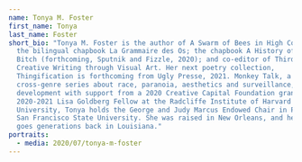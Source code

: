 ```yaml
---
name: Tonya M. Foster
first_name: Tonya
last_name: Foster
short_bio: "Tonya M. Foster is the author of A Swarm of Bees in High Court, and
  the bilingual chapbook La Grammaire des Os; the chapbook A History of the
  Bitch (forthcoming, Sputnik and Fizzle, 2020); and co-editor of Third Mind:
  Creative Writing through Visual Art. Her next poetry collection,
  Thingification is forthcoming from Ugly Presse, 2021. Monkey Talk, a
  cross-genre series about race, paranoia, aesthetics and surveillance, is in
  development with support from a 2020 Creative Capital Foundation grant. A
  2020-2021 Lisa Goldberg Fellow at the Radcliffe Institute of Harvard
  University, Tonya holds the George and Judy Marcus Endowed Chair in Poetry at
  San Francisco State University. She was raised in New Orleans, and her family
  goes generations back in Louisiana."
portraits:
  - media: 2020/07/tonya-m-foster
---
```


